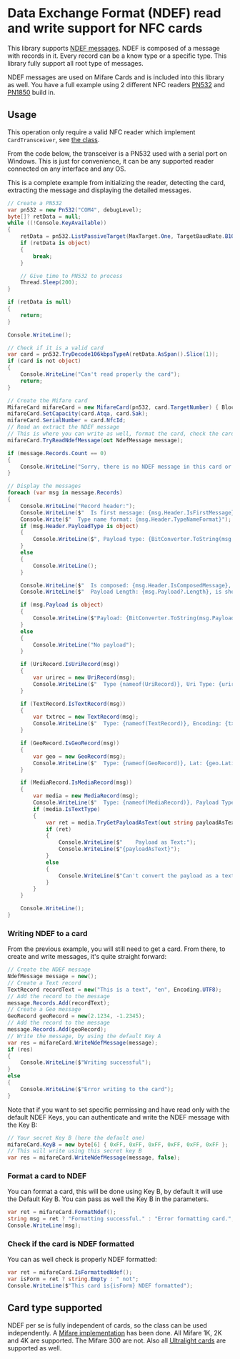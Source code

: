 # Data Exchange Format (NDEF) read and write support for NFC cards

This library supports [NDEF messages](https://nfc-forum.org/product/nfc-data-exchange-format-ndef-technical-specification/). NDEF is composed of a message with records in it. Every record can be a know type or a specific type. This library fully support all root type of messages.

NDEF messages are used on Mifare Cards and is included into this library as well. You have a full example using 2 different NFC readers [PN532](../../Pn532/README.md) and [PN1850](../../Pn1850/README.md) build in.

## Usage

This operation only require a valid NFC reader which implement `CardTransceiver`, see [the class](../CardTransceiver.cs).

From the code below, the transceiver is a PN532 used with a serial port on Windows. This is just for convenience, it can be any supported reader connected on any interface and any OS.

This is a complete example from initializing the reader, detecting the card, extracting the message and displaying the detailed messages.

```csharp
// Create a PN532
var pn532 = new Pn532("COM4", debugLevel);
byte[]? retData = null;
while ((!Console.KeyAvailable))
{
    retData = pn532.ListPassiveTarget(MaxTarget.One, TargetBaudRate.B106kbpsTypeA);
    if (retData is object)
    {
        break;
    }

    // Give time to PN532 to process
    Thread.Sleep(200);
}

if (retData is null)
{
    return;
}

Console.WriteLine();

// Check if it is a valid card
var card = pn532.TryDecode106kbpsTypeA(retData.AsSpan().Slice(1));
if (card is not object)
{
    Console.WriteLine("Can't read properly the card");
    return;
}

// Create the Mifare card
MifareCard mifareCard = new MifareCard(pn532, card.TargetNumber) { BlockNumber = 0, Command = MifareCardCommand.AuthenticationA };
mifareCard.SetCapacity(card.Atqa, card.Sak);
mifareCard.SerialNumber = card.NfcId;
// Read an extract the NDEF message
// This is where you can write as well, format the card, check the card see next sections
mifareCard.TryReadNdefMessage(out NdefMessage message);

if (message.Records.Count == 0)
{
    Console.WriteLine("Sorry, there is no NDEF message in this card or I can't find them");
}

// Display the messages
foreach (var msg in message.Records)
{
    Console.WriteLine("Record header:");
    Console.WriteLine($"  Is first message: {msg.Header.IsFirstMessage}, is last message: {msg.Header.IsLastMessage}");
    Console.Write($"  Type name format: {msg.Header.TypeNameFormat}");
    if (msg.Header.PayloadType is object)
    {
        Console.WriteLine($", Payload type: {BitConverter.ToString(msg.Header.PayloadType)}");
    }
    else
    {
        Console.WriteLine();
    }

    Console.WriteLine($"  Is composed: {msg.Header.IsComposedMessage}, is Id present: {msg.Header.MessageFlag.HasFlag(MessageFlag.IdLength)}, Id Length value: {msg.Header.IdLength}");
    Console.WriteLine($"  Payload Length: {msg.Payload?.Length}, is short message= {msg.Header.MessageFlag.HasFlag(MessageFlag.ShortRecord)}");

    if (msg.Payload is object)
    {
        Console.WriteLine($"Payload: {BitConverter.ToString(msg.Payload)}");
    }
    else
    {
        Console.WriteLine("No payload");
    }

    if (UriRecord.IsUriRecord(msg))
    {
        var urirec = new UriRecord(msg);
        Console.WriteLine($"  Type {nameof(UriRecord)}, Uri Type: {urirec.UriType}, Uri: {urirec.Uri}, Full URI: {urirec.FullUri}");
    }

    if (TextRecord.IsTextRecord(msg))
    {
        var txtrec = new TextRecord(msg);
        Console.WriteLine($"  Type: {nameof(TextRecord)}, Encoding: {txtrec.Encoding}, Language: {txtrec.LanguageCode}, Text: {txtrec.Text}");
    }

    if (GeoRecord.IsGeoRecord(msg))
    {
        var geo = new GeoRecord(msg);
        Console.WriteLine($"  Type: {nameof(GeoRecord)}, Lat: {geo.Latitude}, Long: {geo.Longitude}");
    }

    if (MediaRecord.IsMediaRecord(msg))
    {
        var media = new MediaRecord(msg);
        Console.WriteLine($"  Type: {nameof(MediaRecord)}, Payload Type = {media.PayloadType}");
        if (media.IsTextType)
        {
            var ret = media.TryGetPayloadAsText(out string payloadAsText);
            if (ret)
            {
                Console.WriteLine($"    Payload as Text:");
                Console.WriteLine($"{payloadAsText}");
            }
            else
            {
                Console.WriteLine($"Can't convert the payload as a text");
            }
        }
    }

    Console.WriteLine();
}
```

### Writing NDEF to a card

From the previous example, you will still need to get a card. From there, to create and write messages, it's quite straight forward:

```csharp
// Create the NDEF message
NdefMessage message = new();
// Create a Text record
TextRecord recordText = new("This is a text", "en", Encoding.UTF8);
// Add the record to the message
message.Records.Add(recordText);
// Create a Geo message
GeoRecord geoRecord = new(2.1234, -1.2345);
// Add the record to the message
message.Records.Add(geoRecord);
// Write the message, by using the default Key A
var res = mifareCard.WriteNdefMessage(message);
if (res)
{
    Console.WriteLine($"Writing successful");
}
else
{
    Console.WriteLine($"Error writing to the card");
}
```

Note that if you want to set specific permissing and have read only with the default NDEF Keys, you can authenticate and write the NDEF  message with the Key B:

```csharp
// Your secret Key B (here the default one)
mifareCard.KeyB = new byte[6] { 0xFF, 0xFF, 0xFF, 0xFF, 0xFF, 0xFF };
// This will write using this secret key B
var res = mifareCard.WriteNdefMessage(message, false);
```

### Format a card to NDEF

You can format a card, this will be done using Key B, by default it will use the Default Key B. You can pass as well the Key B in the parameters.

```csharp
var ret = mifareCard.FormatNdef();
string msg = ret ? "Formatting successful." : "Error formatting card.";
Console.WriteLine(msg);
```

### Check if the card is NDEF formatted

You can as well check is properly NDEF formatted:

```csharp
var ret = mifareCard.IsFormattedNdef();
var isForm = ret ? string.Empty : " not";
Console.WriteLine($"This card is{isForm} NDEF formatted");
```

## Card type supported

NDEF per se is fully independent of cards, so the class can be used independently. A [Mifare implementation](../Mifare) has been done. All Mifare 1K, 2K and 4K are supported. The Mifare 300 are not. Also all [Ultralight cards](../Utralight) are supported as well.
